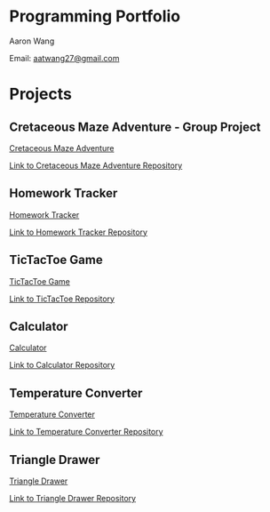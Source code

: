 # Programming Portfolio
Aaron Wang

Email: [aatwang27@gmail.com](mailto:aatwang27@gmail.com)

# Projects

## Cretaceous Maze Adventure - Group Project

[Cretaceous Maze Adventure](https://aawang27.github.io/ProgrammingPortfolio/CretaceousMazeAdventure)

[Link to Cretaceous Maze Adventure Repository](https://github.com/aarontwang/programmingroupproject)

## Homework Tracker

[Homework Tracker](https://aawang27.github.io/ProgrammingPortfolio/HomeworkTracker)

[Link to Homework Tracker Repository](https://github.com/aarontwang/HomeworkTracker)

## TicTacToe Game

[TicTacToe Game](https://aawang27.github.io/ProgrammingPortfolio/TicTacToe)

[Link to TicTacToe Repository](https://github.com/aarontwang/TicTacToeGame)

## Calculator

[Calculator](https://aawang27.github.io/ProgrammingPortfolio/Calculator)

[Link to Calculator Repository](https://github.com/aarontwang/Calculator)

## Temperature Converter

[Temperature Converter](https://aawang27.github.io/ProgrammingPortfolio/TempConverter)

[Link to Temperature Converter Repository](https://github.com/aarontwang/TempConverter)

## Triangle Drawer

[Triangle Drawer](https://aawang27.github.io/ProgrammingPortfolio/TriangleDrawer)

[Link to Triangle Drawer Repository](https://github.com/aarontwang/TriangleDrawer)
